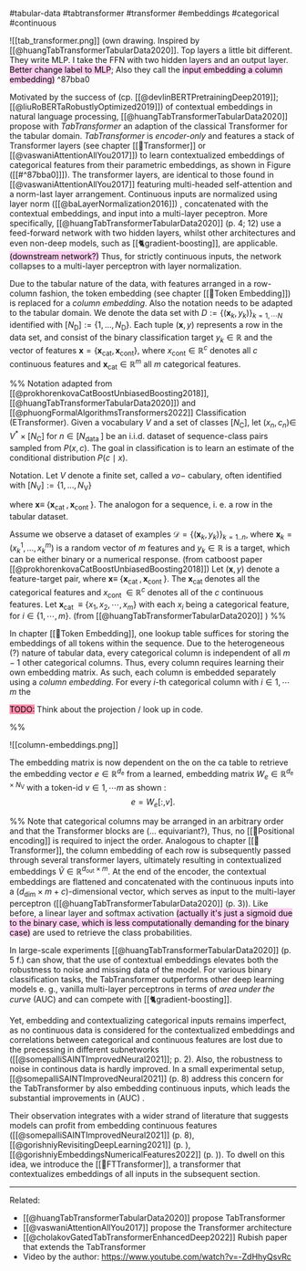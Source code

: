 #tabular-data #tabtransformer #transformer #embeddings #categorical #continuous 


![[tab_transformer.png]]
(own drawing. Inspired by [[@huangTabTransformerTabularData2020]]. Top layers a little bit different. They write MLP. I take the FFN with two hidden layers and an output layer. <mark style="background: #FFB8EBA6;">Better change label to MLP</mark>; Also they call the <mark style="background: #FFB8EBA6;">input embedding a column embedding)</mark> ^87bba0

Motivated by the success of (cp. [[@devlinBERTPretrainingDeep2019]]; [[@liuRoBERTaRobustlyOptimized2019]]) of contextual embeddings in natural language processing, [[@huangTabTransformerTabularData2020]]  propose with *TabTransformer* an adaption of the classical Transformer for the tabular domain. *TabTransformer* is *encoder-only* and features a stack of Transformer layers (see chapter [[🤖Transformer]] or [[@vaswaniAttentionAllYou2017]]) to learn contextualized embeddings of categorical features from their parametric embeddings, as shown in Figure ([[#^87bba0]]]).  The transformer layers, are identical to those found in [[@vaswaniAttentionAllYou2017]] featuring multi-headed self-attention and a norm-last layer arrangement. Continuous inputs are normalized using layer norm ([[@baLayerNormalization2016]]) , concatenated with the contextual embeddings, and input into a multi-layer peceptron. More specifically, [[@huangTabTransformerTabularData2020]] (p. 4; 12) use a feed-forward network with two hidden layers, whilst other architectures and even non-deep models, such as [[🐈gradient-boosting]], are applicable.<mark style="background: #FFB8EBA6;"> (downstream network?)</mark> Thus, for strictly continuous inputs, the network collapses to a multi-layer perceptron with layer normalization.

Due to the tabular nature of the data, with features arranged in a row-column fashion, the token embedding (see chapter [[🛌Token Embedding]]) is replaced for a *column embedding*. Also the notation needs to be adapted to the tabular domain. We denote the data set with $D:=\left\{\left(\mathbf{x}_k, y_k\right) \right\}_{k=1,\cdots N}$ identified with $\left[N_{\mathrm{D}}\right]:=\left\{1, \ldots, N_{\mathrm{D}}\right\}$.  Each tuple $(\boldsymbol{x}, y)$ represents a row in the data set, and consist of the binary classification target $y_k \in \mathbb{R}$ and the vector of features $\boldsymbol{x} = \left\{\boldsymbol{x}_{\text{cat}}, \boldsymbol{x}_{\text{cont}}\right\}$, where $x_{\text{cont}} \in \mathbb{R}^c$ denotes all $c$ continuous features and $\boldsymbol{x}_{\text{cat}}\in \mathbb{R}^{m}$ all $m$ categorical features. 

%%
Notation adapted from [[@prokhorenkovaCatBoostUnbiasedBoosting2018]], [[@huangTabTransformerTabularData2020]]) and [[@phuongFormalAlgorithmsTransformers2022]]
Classification (ETransformer). Given a vocabulary $V$ and a set of classes $\left[N_{\mathrm{C}}\right]$, let $\left(x_n, c_n\right) \in$ $V^* \times\left[N_{\mathrm{C}}\right]$ for $n \in\left[N_{\text {data }}\right]$ be an i.i.d. dataset of sequence-class pairs sampled from $P(x, c)$. The goal in classification is to learn an estimate of the conditional distribution $P(c \mid x)$.

Notation. Let $V$ denote a finite set, called a $v o-$ cabulary, often identified with $\left[N_{\mathrm{V}}\right]:=\left\{1, \ldots, N_{\mathrm{V}}\right\}$

where $\boldsymbol{x} \equiv$ $\left\{\boldsymbol{x}_{\text {cat }}, \boldsymbol{x}_{\text {cont }}\right\}$.
The analogon for a sequence, i. e.  a row in the tabular dataset. 

Assume we observe a dataset of examples $\mathcal{D}=\left\{\left(\mathbf{x}_k, y_k\right)\right\}_{k=1 . . n}$, where $\mathbf{x}_k=\left(x_k^1, \ldots, x_k^m\right)$ is a random vector of $m$ features and $y_k \in \mathbb{R}$ is a target, which can be either binary or a numerical response. (from catboost paper [[@prokhorenkovaCatBoostUnbiasedBoosting2018]])
Let $(\boldsymbol{x}, y)$ denote a feature-target pair, where $\boldsymbol{x} \equiv$ $\left\{\boldsymbol{x}_{\text {cat }}, \boldsymbol{x}_{\text {cont }}\right\}$. The $\boldsymbol{x}_{\text {cat }}$ denotes all the categorical features and $x_{\text {cont }} \in \mathbb{R}^c$ denotes all of the $c$ continuous features. Let $\boldsymbol{x}_{\text {cat }} \equiv\left\{x_1, x_2, \cdots, x_m\right\}$ with each $x_i$ being a categorical feature, for $i \in\{1, \cdots, m\}$. (from [[@huangTabTransformerTabularData2020]] )
%%

In chapter [[🛌Token Embedding]], one lookup table suffices for storing the embeddings of all tokens within the sequence. Due to the heterogeneous (?)  nature of tabular data, every categorical column is independent of all $m-1$ other categorical columns. Thus, every column requires learning their own embedding matrix. As such, each column is embedded separately using a *column embedding*. For every $i$-th categorical column with $i \in {1,\cdots m}$ the 

<mark style="background: #FF5582A6;">TODO:</mark> Think about the projection / look up in code.

%%

![[column-embeddings.png]]

The embedding matrix is now dependent on the on the ca table to retrieve the embedding vector $e \in \mathbb{R}^{d_{\mathrm{e}}}$  from a learned, embedding matrix $W_e \in \mathbb{R}^{d_{\mathrm{e}} \times N_{\mathrm{V}}}$ with a token-id $v \in {1,\cdots m}$ as shown :
$$
\tag{1}
e=W_e[:, v].
$$

%%
Note that categorical columns may be arranged in an arbitrary order and that the Transformer blocks are (... equivariant?), Thus, no [[🧵Positional encoding]] is required to inject the order. Analogous to chapter [[🤖Transformer]], the column embedding of each row is subsequently passed through several transformer layers, ultimately resulting in contextualized embeddings $\tilde{V} \in \mathbb{R}^{d_{\text {out}} \times m}$.  At the end of the encoder, the contextual embeddings are flattened and concatenated with the continuous inputs into a ($d_\text{dim}  \times m + c$)-dimensional vector, which serves as input to the multi-layer perceptron ([[@huangTabTransformerTabularData2020]] (p. 3)). Like before, a linear layer and softmax activation <mark style="background: #FFB8EBA6;">(actually it's just a sigmoid due to the binary case, which is less computationally demanding for the binary case)</mark> are used to retrieve the class probabilities.

In large-scale experiments [[@huangTabTransformerTabularData2020]]  (p. 5 f.) can show, that the use of contextual embeddings elevates both the robustness to noise and missing data of the model. For various binary classification tasks, the TabTransformer outperforms other deep learning models e. g., vanilla multi-layer perceptrons in terms of *area under the curve* (AUC) and can compete with [[🐈gradient-boosting]].  

Yet, embedding and contextualizing categorical inputs remains imperfect, as no continuous data is considered for the contextualized embeddings and correlations between categorical and continuous features are lost due to the precessing in different subnetworks ([[@somepalliSAINTImprovedNeural2021]]; p. 2). Also, the robustness to noise in continous data is hardly improved. In a small experimental setup, [[@somepalliSAINTImprovedNeural2021]] (p. 8) address this concern for the TabTransformer by also embedding continuous inputs, which leads the substantial improvements in (AUC) . 

Their observation integrates with a wider strand of literature that suggests models can profit from embedding continuous features ([[@somepalliSAINTImprovedNeural2021]] (p. 8), [[@gorishniyRevisitingDeepLearning2021]] (p. ), [[@gorishniyEmbeddingsNumericalFeatures2022]] (p. )). To dwell on this idea, we introduce the [[🤖FTTransformer]], a transformer that contextualizes embeddings of all inputs in the subsequent section.

---
Related:
- [[@huangTabTransformerTabularData2020]] propose TabTransformer
- [[@vaswaniAttentionAllYou2017]] propose the Transformer architecture
- [[@cholakovGatedTabTransformerEnhancedDeep2022]] Rubish paper that extends the TabTransformer
- Video by the author: https://www.youtube.com/watch?v=-ZdHhyQsvRc